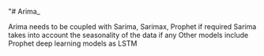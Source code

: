 "# Arima_ 

Arima needs to be coupled with Sarima, Sarimax, Prophet if required
Sarima takes into account the seasonality of the data if any
Other models include Prophet
deep learning models as LSTM
